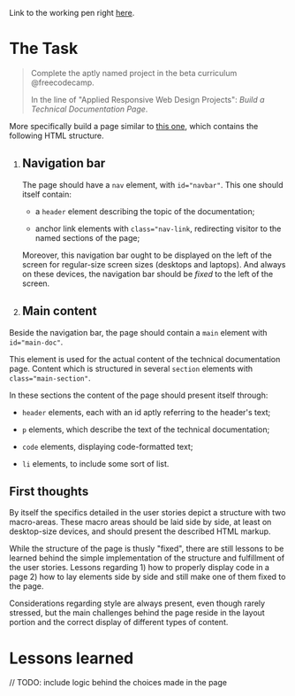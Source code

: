 Link to the working pen right [here](https://codepen.io/borntofrappe/full/VXrQdR/).

# The Task

> Complete the aptly named project in the beta curriculum @freecodecamp. 
>
> In the line of "Applied Responsive Web Design Projects": *Build a Technical Documentation Page*.

More specifically build a page similar to [this one](https://codepen.io/freeCodeCamp/full/NdrKKL), which contains the following HTML structure.

1. ## Navigation bar

    The page should have a `nav` element, with `id="navbar"`. This one should itself contain:

    - a `header` element describing the topic of the documentation;

    - anchor link elements with `class="nav-link`, redirecting visitor to the named sections of the page;

    Moreover, this navigation bar ought to be displayed on the left of the screen for regular-size screen sizes (desktops and laptops). And always on these devices, the navigation bar should be *fixed* to the left of the screen.
  
1. ## Main content

  Beside the navigation bar, the page should contain a `main` element with `id="main-doc"`. 

  This element is used for the actual content of the technical documentation page. Content which is structured in several `section` elements with `class="main-section"`. 

  In these sections the content of the page should present itself through:
  
  - `header` elements, each with an id aptly referring to the header's text;
  
  - `p` elements, which describe the text of the technical documentation;
  
  - `code` elements, displaying code-formatted text;
  
  - `li` elements, to include some sort of list.
  

  
## First thoughts

By itself the specifics detailed in the user stories depict a structure with two macro-areas. These macro areas should be laid side by side, at least on desktop-size devices, and should present the described HTML markup.

While the structure of the page is thusly "fixed", there are still lessons to be learned behind the simple implementation of the structure and fulfillment of the user stories. Lessons regarding 1) how to properly display code in a page 2) how to lay elements side by side and still make one of them fixed to the page.

Considerations regarding style are always present, even though rarely stressed, but the main challenges behind the page reside in the layout portion and the correct display of different types of content.

# Lessons learned

// TODO: include logic behind the choices made in the page


